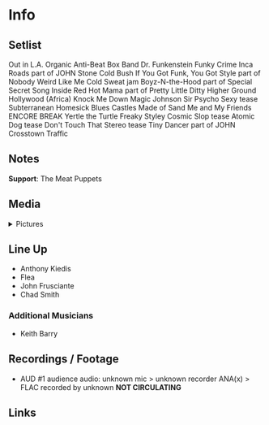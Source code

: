 # Info

## Setlist

Out in L.A.
Organic Anti-Beat Box Band
Dr. Funkenstein
Funky Crime
Inca Roads part of JOHN
Stone Cold Bush
If You Got Funk, You Got Style part of
Nobody Weird Like Me
Cold Sweat jam
Boyz-N-the-Hood part of
Special Secret Song Inside
Red Hot Mama part of
Pretty Little Ditty
Higher Ground
Hollywood (Africa)
Knock Me Down
Magic Johnson
Sir Psycho Sexy tease
Subterranean Homesick Blues
Castles Made of Sand
Me and My Friends
ENCORE BREAK
Yertle the Turtle
Freaky Styley
Cosmic Slop tease
Atomic Dog tease
Don't Touch That Stereo tease
Tiny Dancer part of JOHN
Crosstown Traffic

## Notes

**Support**: The Meat Puppets

## Media 

<details>
  <summary>Pictures</summary>
  <!--<img alt="Setlist" title="Setlist" src="_.jpg" height="200" />
  <img alt="Flyer" title="Flyer" src="_.jpg" height="200" />
  <img alt="Clipper" title="Clipper" src="_.jpg" height="200" />
  <img alt="Ticket" title="Ticket" src="_.jpg" height="200" />
  -->
</details>

## Line Up

* Anthony Kiedis
* Flea
* John Frusciante
* Chad Smith

### Additional Musicians

* Keith Barry

## Recordings / Footage

* AUD #1 audience audio: unknown mic > unknown recorder ANA(x) > FLAC recorded by unknown **NOT CIRCULATING**

## Links